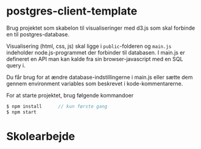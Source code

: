 # postgres-client-template

Brug projektet som skabelon til visualiseringer med d3.js som skal forbinde en til postgres-database.

Visualisering (html, css, js) skal ligge i `public`-folderen og `main.js` indeholder node.js-programmet der forbinder til databasen. I main.js er defineret en API man kan kalde fra sin browser-javascript med en SQL query i. 

Du får brug for at ændre database-indstillingerne i main.js eller sætte dem gennem environment variables som beskrevet i kode-kommentarerne.

For at starte projektet, brug følgende kommandoer 

```js
$ npm install      // kun første gang
$ npm start
```

# Skolearbejde
